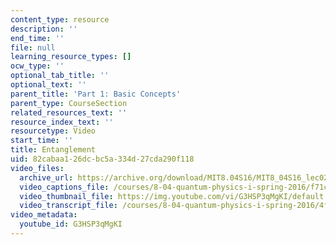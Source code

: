 ```yaml
---
content_type: resource
description: ''
end_time: ''
file: null
learning_resource_types: []
ocw_type: ''
optional_tab_title: ''
optional_text: ''
parent_title: 'Part 1: Basic Concepts'
parent_type: CourseSection
related_resources_text: ''
resource_index_text: ''
resourcetype: Video
start_time: ''
title: Entanglement
uid: 82cabaa1-26dc-bc5a-334d-27cda290f118
video_files:
  archive_url: https://archive.org/download/MIT8.04S16/MIT8_04S16_lec02_s2_300k.mp4
  video_captions_file: /courses/8-04-quantum-physics-i-spring-2016/f71ce30831b551cabe28f2a77c5b32b2_G3HSP3qMgKI.vtt
  video_thumbnail_file: https://img.youtube.com/vi/G3HSP3qMgKI/default.jpg
  video_transcript_file: /courses/8-04-quantum-physics-i-spring-2016/4f764623f7f1d87a0f9ad08b92e36153_G3HSP3qMgKI.pdf
video_metadata:
  youtube_id: G3HSP3qMgKI
---
```

